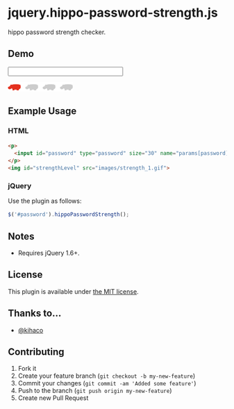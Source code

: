 jquery.hippo-password-strength.js
===============================

hippo password strength checker.

## Demo
<p>
  <input id="password" type="password" size="30" name="params[password]" value="" />
</p>
<img id="strengthLevel" src="images/strength_1.gif">
<script src="https://ajax.googleapis.com/ajax/libs/jquery/1.10.2/jquery.min.js"></script>
<script src="https://raw.github.com/kurotaky/hippo-password-strength/master/jquery.hippo-password-strength.js"></script>
<script>
$('#password').hippoPasswordStrength();
</script>

## Example Usage
### HTML

```html
<p>
  <input id="password" type="password" size="30" name="params[password]" value="" />
</p>
<img id="strengthLevel" src="images/strength_1.gif">
```

### jQuery

Use the plugin as follows:

```js
$('#password').hippoPasswordStrength();
```

## Notes

* Requires jQuery 1.6+.

## License

This plugin is available under [the MIT license](http://mths.be/mit).

## Thanks to…

* [@kihaco](http://github.com/kihaco)

## Contributing

1. Fork it
2. Create your feature branch (`git checkout -b my-new-feature`)
3. Commit your changes (`git commit -am 'Added some feature'`)
4. Push to the branch (`git push origin my-new-feature`)
5. Create new Pull Request
